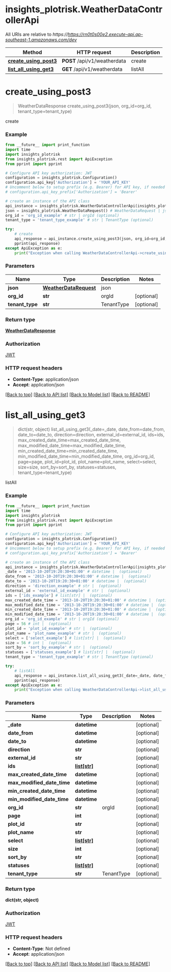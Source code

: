 # insights_plotrisk.WeatherDataControllerApi

All URIs are relative to *https://https://rn0t0s00e2.execute-api.ap-southeast-1.amazonaws.com/dev*

Method | HTTP request | Description
------------- | ------------- | -------------
[**create_using_post3**](WeatherDataControllerApi.md#create_using_post3) | **POST** /api/v1/weatherdata | create
[**list_all_using_get3**](WeatherDataControllerApi.md#list_all_using_get3) | **GET** /api/v1/weatherdata | listAll


# **create_using_post3**
> WeatherDataResponse create_using_post3(json, org_id=org_id, tenant_type=tenant_type)

create

### Example
```python
from __future__ import print_function
import time
import insights_plotrisk
from insights_plotrisk.rest import ApiException
from pprint import pprint

# Configure API key authorization: JWT
configuration = insights_plotrisk.Configuration()
configuration.api_key['Authorization'] = 'YOUR_API_KEY'
# Uncomment below to setup prefix (e.g. Bearer) for API key, if needed
# configuration.api_key_prefix['Authorization'] = 'Bearer'

# create an instance of the API class
api_instance = insights_plotrisk.WeatherDataControllerApi(insights_plotrisk.ApiClient(configuration))
json = insights_plotrisk.WeatherDataRequest() # WeatherDataRequest | json
org_id = 'org_id_example' # str | orgId (optional)
tenant_type = 'tenant_type_example' # str | TenantType (optional)

try:
    # create
    api_response = api_instance.create_using_post3(json, org_id=org_id, tenant_type=tenant_type)
    pprint(api_response)
except ApiException as e:
    print("Exception when calling WeatherDataControllerApi->create_using_post3: %s\n" % e)
```

### Parameters

Name | Type | Description  | Notes
------------- | ------------- | ------------- | -------------
 **json** | [**WeatherDataRequest**](WeatherDataRequest.md)| json | 
 **org_id** | **str**| orgId | [optional] 
 **tenant_type** | **str**| TenantType | [optional] 

### Return type

[**WeatherDataResponse**](WeatherDataResponse.md)

### Authorization

[JWT](../README.md#JWT)

### HTTP request headers

 - **Content-Type**: application/json
 - **Accept**: application/json

[[Back to top]](#) [[Back to API list]](../README.md#documentation-for-api-endpoints) [[Back to Model list]](../README.md#documentation-for-models) [[Back to README]](../README.md)

# **list_all_using_get3**
> dict(str, object) list_all_using_get3(_date=_date, date_from=date_from, date_to=date_to, direction=direction, external_id=external_id, ids=ids, max_created_date_time=max_created_date_time, max_modified_date_time=max_modified_date_time, min_created_date_time=min_created_date_time, min_modified_date_time=min_modified_date_time, org_id=org_id, page=page, plot_id=plot_id, plot_name=plot_name, select=select, size=size, sort_by=sort_by, statuses=statuses, tenant_type=tenant_type)

listAll

### Example
```python
from __future__ import print_function
import time
import insights_plotrisk
from insights_plotrisk.rest import ApiException
from pprint import pprint

# Configure API key authorization: JWT
configuration = insights_plotrisk.Configuration()
configuration.api_key['Authorization'] = 'YOUR_API_KEY'
# Uncomment below to setup prefix (e.g. Bearer) for API key, if needed
# configuration.api_key_prefix['Authorization'] = 'Bearer'

# create an instance of the API class
api_instance = insights_plotrisk.WeatherDataControllerApi(insights_plotrisk.ApiClient(configuration))
_date = '2013-10-20T19:20:30+01:00' # datetime |  (optional)
date_from = '2013-10-20T19:20:30+01:00' # datetime |  (optional)
date_to = '2013-10-20T19:20:30+01:00' # datetime |  (optional)
direction = 'direction_example' # str |  (optional)
external_id = 'external_id_example' # str |  (optional)
ids = ['ids_example'] # list[str] |  (optional)
max_created_date_time = '2013-10-20T19:20:30+01:00' # datetime |  (optional)
max_modified_date_time = '2013-10-20T19:20:30+01:00' # datetime |  (optional)
min_created_date_time = '2013-10-20T19:20:30+01:00' # datetime |  (optional)
min_modified_date_time = '2013-10-20T19:20:30+01:00' # datetime |  (optional)
org_id = 'org_id_example' # str | orgId (optional)
page = 56 # int |  (optional)
plot_id = 'plot_id_example' # str |  (optional)
plot_name = 'plot_name_example' # str |  (optional)
select = ['select_example'] # list[str] |  (optional)
size = 56 # int |  (optional)
sort_by = 'sort_by_example' # str |  (optional)
statuses = ['statuses_example'] # list[str] |  (optional)
tenant_type = 'tenant_type_example' # str | TenantType (optional)

try:
    # listAll
    api_response = api_instance.list_all_using_get3(_date=_date, date_from=date_from, date_to=date_to, direction=direction, external_id=external_id, ids=ids, max_created_date_time=max_created_date_time, max_modified_date_time=max_modified_date_time, min_created_date_time=min_created_date_time, min_modified_date_time=min_modified_date_time, org_id=org_id, page=page, plot_id=plot_id, plot_name=plot_name, select=select, size=size, sort_by=sort_by, statuses=statuses, tenant_type=tenant_type)
    pprint(api_response)
except ApiException as e:
    print("Exception when calling WeatherDataControllerApi->list_all_using_get3: %s\n" % e)
```

### Parameters

Name | Type | Description  | Notes
------------- | ------------- | ------------- | -------------
 **_date** | **datetime**|  | [optional] 
 **date_from** | **datetime**|  | [optional] 
 **date_to** | **datetime**|  | [optional] 
 **direction** | **str**|  | [optional] 
 **external_id** | **str**|  | [optional] 
 **ids** | [**list[str]**](str.md)|  | [optional] 
 **max_created_date_time** | **datetime**|  | [optional] 
 **max_modified_date_time** | **datetime**|  | [optional] 
 **min_created_date_time** | **datetime**|  | [optional] 
 **min_modified_date_time** | **datetime**|  | [optional] 
 **org_id** | **str**| orgId | [optional] 
 **page** | **int**|  | [optional] 
 **plot_id** | **str**|  | [optional] 
 **plot_name** | **str**|  | [optional] 
 **select** | [**list[str]**](str.md)|  | [optional] 
 **size** | **int**|  | [optional] 
 **sort_by** | **str**|  | [optional] 
 **statuses** | [**list[str]**](str.md)|  | [optional] 
 **tenant_type** | **str**| TenantType | [optional] 

### Return type

**dict(str, object)**

### Authorization

[JWT](../README.md#JWT)

### HTTP request headers

 - **Content-Type**: Not defined
 - **Accept**: application/json

[[Back to top]](#) [[Back to API list]](../README.md#documentation-for-api-endpoints) [[Back to Model list]](../README.md#documentation-for-models) [[Back to README]](../README.md)

